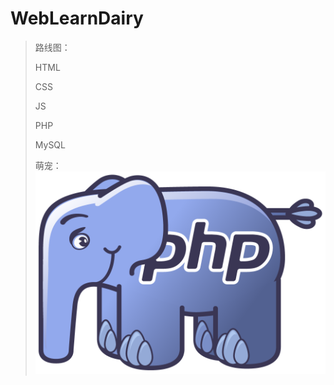 # WebLearnDairy

> 路线图：
> 
> HTML 
> 
> CSS 
> 
> JS 
> 
> PHP 
> 
> MySQL
> 
> 萌宠：
> ![PHP](img/php-elephant.png)
